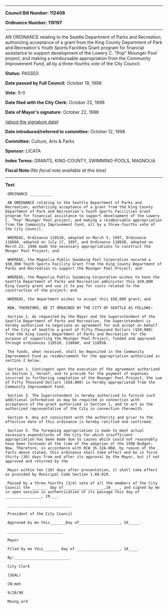 

********

**Council Bill Number: 112408**
   
**Ordinance Number: 119197**
********

 AN ORDINANCE relating to the Seattle Department of Parks and Recreation; authorizing acceptance of a grant from the King County Department of Park and Recreation's Youth Sports Facilities Grant program for financial assistance to support development of the Lowery C. "Pop" Mounger Pool project; and making a reimbursable appropriation from the Community Improvement Fund, all by a three-fourths vote of the City Council.

**Status:** PASSED
   
**Date passed by Full Council:** October 19, 1998
   
**Vote:** 9-0
   
**Date filed with the City Clerk:** October 22, 1998
   
**Date of Mayor's signature:** October 22, 1998
   
[(about the signature date)](/~public/approvaldate.htm)
   
   
   
**Date introduced/referred to committee:** October 12, 1998
   
**Committee:** Culture, Arts & Parks
   
**Sponsor:** LICATA
   
   
**Index Terms:** GRANTS, KING-COUNTY, SWIMMING-POOLS, MAGNOLIA

**Fiscal Note:**_(No fiscal note available at this time)_

********

**Text**
   
```
 ORDINANCE __________

 AN ORDINANCE relating to the Seattle Department of Parks and Recreation; authorizing acceptance of a grant from the King County Department of Park and Recreation's Youth Sports Facilities Grant program for financial assistance to support development of the Lowery C. "Pop" Mounger Pool project; and making a reimbursable appropriation from the Community Improvement Fund, all by a three-fourths vote of the City Council.

 WHEREAS, Ordinance 118510, adopted on March 3, 1997, Ordinance 118660, adopted on July 17, 1997, and Ordinance 118938, adopted on March 23, 1998 made the necessary appropriations to construct the Monger Pool Project; and

 WHEREAS, the Magnolia Public Swimming Pool Corporation secured a $50,000 Youth Sports Facility Grant from the King County Department of Parks and Recreation to support the Mounger Pool Project; and

 WHEREAS, the Magnolia Public Swimming Corporation wishes to have the Seattle Department of Parks and Recreation administer this $50,000 King County grant and use it to pay for costs related to the construction of the project; and

 WHEREAS, the department wishes to accept this $50,000 grant; and

 NOW, THEREFORE, BE IT ORDAINED BY THE CITY OF SEATTLE AS FOLLOWS:

 Section 1. As requested by the Mayor and the Superintendent of the Seattle Department of Parks and Recreation, the Superintendent is hereby authorized to negotiate an agreement for and accept on behalf of the City of Seattle a grant of Fifty Thousand Dollars ($50,000) from the King County Department of Parks and Recreation for the purpose of supporting the Mounger Pool Project, funded and approved through ordinances 118510, 118660, and 118938.

 The funds, when received, shall be deposited in the Community Improvement Fund as reimbursement for the appropriation authorized in section 2 below.

 Section 2. Contingent upon the execution of the agreement authorized in Section 1, hereof, and to provide for the payment of expenses incurred in furthering completion of the Mounger Pool Project, the sum of Fifty Thousand Dollars ($50,000) is hereby appropriated from the Community Improvement Fund.

 Section 3. The Superintendent is hereby authorized to furnish such additional information as may be required in connection with acceptance of the grant authorized in Section 1, and to act as the authorized representative of the City in connection therewith.

 Section 4. Any act consistent with the authority and prior to the effective date of this ordinance is hereby ratified and confirmed.

 Section 5. The foregoing appropriation is made to meet actual necessary expenditures of the City for which insufficient appropriation has been made due to causes which could not reasonably have been foreseen at the time of the adoption of the 1998 Budget; Now, Therefore, in accordance with RCW 35.32A.060, by reason of the facts above stated, this ordinance shall take effect and be in force thirty (30) days from and after its approval by the Mayor, but if not approved and returned by the

 Mayor within ten (10) days after presentation, it shall take effect as provided by Municipal Code Section 1.04.020.

 Passed by a three-fourths (3/4) vote of all the members of the City Council the _______ day of__________________,19____, and signed by me in open session in authentication of its passage this day of ________________, 19___.

 _____________________________

 President of the City Council

 Approved by me this_______Day of__________________, 19_____.

 _________________________

 Mayor

 Filed by me this_______ day of ___________________, 19____.

 By:_________________________

 City Clerk

 (SEAL)

 CN:meh

 9/28/98

 Moung.ord

```
